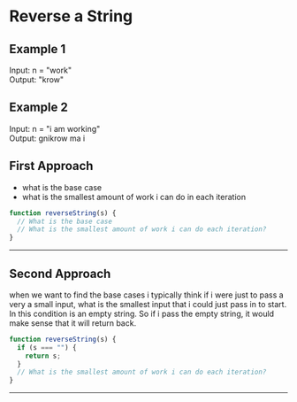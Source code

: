 # Reverse a String

## Example 1

Input: n = "work"<br>
Output: "krow"<br>

## Example 2

Input: n = "i am working"<br>
Output: gnikrow ma i<br>

## First Approach

- what is the base case
- what is the smallest amount of work i can do in each iteration

```javascript
function reverseString(s) {
  // What is the base case
  // What is the smallest amount of work i can do each iteration?
}
```

---

## Second Approach

when we want to find the base cases i typically think if i were just to pass a very a small input, what is the smallest input that i could just pass in to start. In this condition is an empty string. So if i pass the empty string, it would make sense that it will return back.

```javascript
function reverseString(s) {
  if (s === "") {
    return s;
  }
  // What is the smallest amount of work i can do each iteration?
}
```

---

